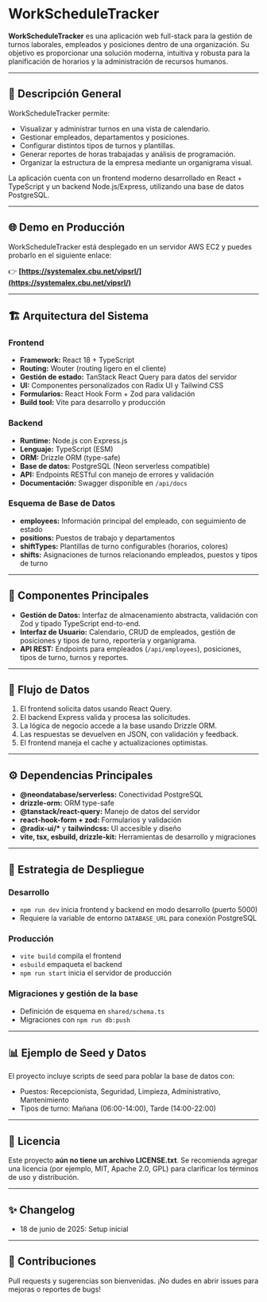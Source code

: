 # WorkScheduleTracker

**WorkScheduleTracker** es una aplicación web full-stack para la gestión de turnos laborales, empleados y posiciones dentro de una organización. Su objetivo es proporcionar una solución moderna, intuitiva y robusta para la planificación de horarios y la administración de recursos humanos.

---

## 🚀 Descripción General

WorkScheduleTracker permite:

- Visualizar y administrar turnos en una vista de calendario.
- Gestionar empleados, departamentos y posiciones.
- Configurar distintos tipos de turnos y plantillas.
- Generar reportes de horas trabajadas y análisis de programación.
- Organizar la estructura de la empresa mediante un organigrama visual.

La aplicación cuenta con un frontend moderno desarrollado en React + TypeScript y un backend Node.js/Express, utilizando una base de datos PostgreSQL.

---

## 🌐 Demo en Producción

WorkScheduleTracker está desplegado en un servidor AWS EC2 y puedes probarlo en el siguiente enlace:

👉 **[https://systemalex.cbu.net/vipsrl/](https://systemalex.cbu.net/vipsrl/)**

---

## 🏗️ Arquitectura del Sistema

### Frontend

- **Framework:** React 18 + TypeScript
- **Routing:** Wouter (routing ligero en el cliente)
- **Gestión de estado:** TanStack React Query para datos del servidor
- **UI:** Componentes personalizados con Radix UI y Tailwind CSS
- **Formularios:** React Hook Form + Zod para validación
- **Build tool:** Vite para desarrollo y producción

### Backend

- **Runtime:** Node.js con Express.js
- **Lenguaje:** TypeScript (ESM)
- **ORM:** Drizzle ORM (type-safe)
- **Base de datos:** PostgreSQL (Neon serverless compatible)
- **API:** Endpoints RESTful con manejo de errores y validación
- **Documentación:** Swagger disponible en `/api/docs`

### Esquema de Base de Datos

- **employees:** Información principal del empleado, con seguimiento de estado
- **positions:** Puestos de trabajo y departamentos
- **shiftTypes:** Plantillas de turno configurables (horarios, colores)
- **shifts:** Asignaciones de turnos relacionando empleados, puestos y tipos de turno

---

## 🔑 Componentes Principales

- **Gestión de Datos:** Interfaz de almacenamiento abstracta, validación con Zod y tipado TypeScript end-to-end.
- **Interfaz de Usuario:** Calendario, CRUD de empleados, gestión de posiciones y tipos de turno, reportería y organigrama.
- **API REST:** Endpoints para empleados (`/api/employees`), posiciones, tipos de turno, turnos y reportes.

---

## 🔄 Flujo de Datos

1. El frontend solicita datos usando React Query.
2. El backend Express valida y procesa las solicitudes.
3. La lógica de negocio accede a la base usando Drizzle ORM.
4. Las respuestas se devuelven en JSON, con validación y feedback.
5. El frontend maneja el cache y actualizaciones optimistas.

---

## ⚙️ Dependencias Principales

- **@neondatabase/serverless:** Conectividad PostgreSQL
- **drizzle-orm:** ORM type-safe
- **@tanstack/react-query:** Manejo de datos del servidor
- **react-hook-form + zod:** Formularios y validación
- **@radix-ui/\*** y **tailwindcss:** UI accesible y diseño
- **vite, tsx, esbuild, drizzle-kit:** Herramientas de desarrollo y migraciones

---

## 🚦 Estrategia de Despliegue

### Desarrollo

- `npm run dev` inicia frontend y backend en modo desarrollo (puerto 5000)
- Requiere la variable de entorno `DATABASE_URL` para conexión PostgreSQL

### Producción

- `vite build` compila el frontend
- `esbuild` empaqueta el backend
- `npm run start` inicia el servidor de producción

### Migraciones y gestión de la base

- Definición de esquema en `shared/schema.ts`
- Migraciones con `npm run db:push`

---

## 📊 Ejemplo de Seed y Datos

El proyecto incluye scripts de seed para poblar la base de datos con:

- Puestos: Recepcionista, Seguridad, Limpieza, Administrativo, Mantenimiento
- Tipos de turno: Mañana (06:00-14:00), Tarde (14:00-22:00)

---

## 📄 Licencia

Este proyecto **aún no tiene un archivo LICENSE.txt**. Se recomienda agregar una licencia (por ejemplo, MIT, Apache 2.0, GPL) para clarificar los términos de uso y distribución.

---

## ✨ Changelog

- 18 de junio de 2025: Setup inicial

---

## 🤝 Contribuciones

Pull requests y sugerencias son bienvenidas. ¡No dudes en abrir issues para mejoras o reportes de bugs!
